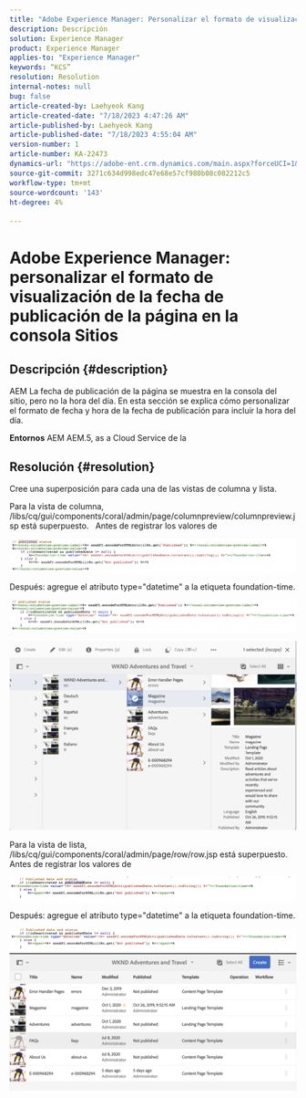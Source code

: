```yaml
---
title: "Adobe Experience Manager: Personalizar el formato de visualización de la fecha de publicación de la página en la consola Sites"
description: Descripción
solution: Experience Manager
product: Experience Manager
applies-to: "Experience Manager"
keywords: “KCS”
resolution: Resolution
internal-notes: null
bug: false
article-created-by: Laehyeok Kang
article-created-date: "7/18/2023 4:47:26 AM"
article-published-by: Laehyeok Kang
article-published-date: "7/18/2023 4:55:04 AM"
version-number: 1
article-number: KA-22473
dynamics-url: "https://adobe-ent.crm.dynamics.com/main.aspx?forceUCI=1&pagetype=entityrecord&etn=knowledgearticle&id=35ae1630-2625-ee11-9cbe-6045bd006a22"
source-git-commit: 3271c634d998edc47e68e57cf980b08c082212c5
workflow-type: tm+mt
source-wordcount: '143'
ht-degree: 4%

---
```


# Adobe Experience Manager: personalizar el formato de visualización de la fecha de publicación de la página en la consola Sitios

## Descripción {#description}


AEM La fecha de publicación de la página se muestra en la consola del sitio, pero no la hora del día.
En esta sección se explica cómo personalizar el formato de fecha y hora de la fecha de publicación para incluir la hora del día.

<b>Entornos</b>
AEM AEM.5, as a Cloud Service de la


## Resolución {#resolution}


Cree una superposición para cada una de las vistas de columna y lista.

Para la vista de columna, /libs/cq/gui/components/coral/admin/page/columnpreview/columnpreview.jsp está superpuesto.
  Antes de registrar los valores de

![](assets/76d8eda9-2625-ee11-9cbe-6045bd006a22.png)

Después: agregue el atributo type=&quot;datetime&quot; a la etiqueta foundation-time.

![](assets/bc3fccb7-2625-ee11-9cbe-6045bd006a22.png)

![](assets/4b4c42f9-2625-ee11-9cbe-6045bd006a22.png)

Para la vista de lista, /libs/cq/gui/components/coral/admin/page/row/row.jsp está superpuesto.
  Antes de registrar los valores de

![](assets/b4d354c8-2625-ee11-9cbe-6045bd006a22.png)

Después: agregue el atributo type=&quot;datetime&quot; a la etiqueta foundation-time.

![](assets/82f75cd6-2625-ee11-9cbe-6045bd006a22.png)
![](assets/807c0517-2725-ee11-9cbe-6045bd006a22.png)
